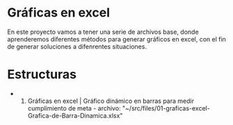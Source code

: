# Gráficas en excel

En este proyecto vamos a tener una serie de archivos base, donde aprenderemos diferentes métodos para generar gráficos en excel, con el fin de generar soluciones a difenrentes situaciones.

# Estructuras

* 01. Gráficas en excel | Gráfico dinámico en barras para medir cumplimiento de meta - archivo: "~/src/files/01-graficas-excel-Grafica-de-Barra-Dinamica.xlsx"
